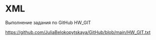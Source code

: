 # XML
Выполнение задания по GitHub HW_GIT

https://github.com/JuliaBelokopytskaya/GitHub/blob/main/HW_GIT.txt
